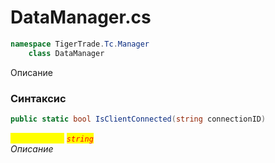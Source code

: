 
# DataManager.cs
```csharp
namespace TigerTrade.Tc.Manager  
    class DataManager
```

Описание

### Синтаксис
```csharp
public static bool IsClientConnected(string connectionID)
```

<mark style="color:yellow;">`connectionID`</mark> <mark style="color:red;">*`string`*</mark>  
 *Описание*  
  

                    
                    